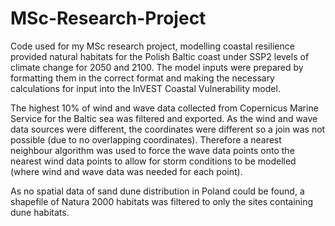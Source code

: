 # MSc-Research-Project
Code used for my MSc research project, modelling coastal resilience provided natural habitats for the Polish Baltic coast under SSP2 levels of climate change for 2050 and 2100. The model inputs were prepared by formatting them in the correct format and making the necessary calculations for input into the InVEST Coastal Vulnerability model. 

The highest 10% of wind and wave data collected from Copernicus Marine Service for the Baltic sea was filtered and exported. As the wind and wave data sources were different, the coordinates were different so a join was not possible (due to no overlapping coordinates). Therefore a nearest neighbour algorithm was used to force the wave data points onto the nearest wind data points to allow for storm conditions to be modelled (where wind and wave data was needed for each point).

As no spatial data of sand dune distribution in Poland could be found, a shapefile of Natura 2000 habitats was filtered to only the sites containing dune habitats.
